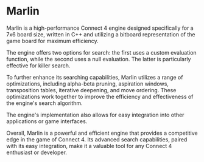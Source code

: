 # Marlin

Marlin is a high-performance Connect 4 engine designed specifically for a 7x6 board size, written in C++ and utilizing a bitboard representation of the game board for maximum efficiency.

The engine offers two options for search: the first uses a custom evaluation function, while the second uses a null evaluation. The latter is particularly effective for killer search.

To further enhance its searching capabilities, Marlin utilizes a range of optimizations, including alpha-beta pruning, aspiration windows, transposition tables, iterative deepening, and move ordering. These optimizations work together to improve the efficiency and effectiveness of the engine's search algorithm.

The engine's implementation also allows for easy integration into other applications or game interfaces.

Overall, Marlin is a powerful and efficient engine that provides a competitive edge in the game of Connect 4. Its advanced search capabilities, paired with its easy integration, make it a valuable tool for any Connect 4 enthusiast or developer.
